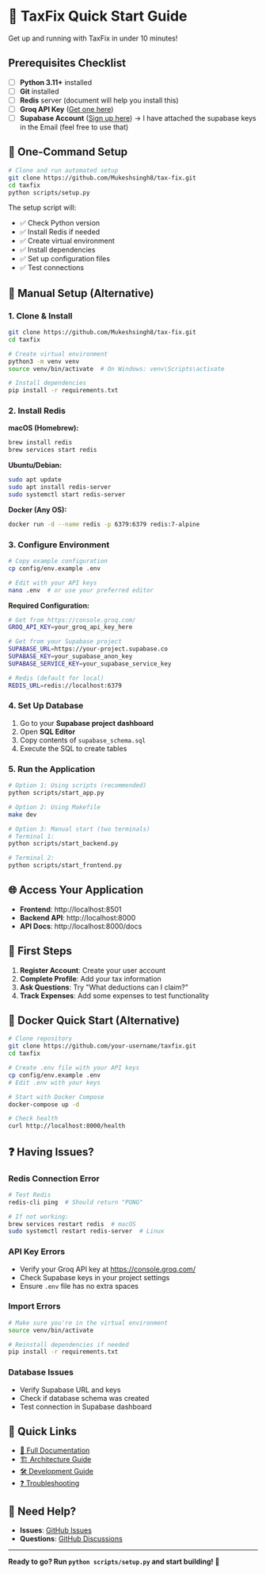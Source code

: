 # 🚀 TaxFix Quick Start Guide

Get up and running with TaxFix in under 10 minutes!

## Prerequisites Checklist

- [ ] **Python 3.11+** installed
- [ ] **Git** installed  
- [ ] **Redis** server (document will help you install this)
- [ ] **Groq API Key** ([Get one here](https://console.groq.com/))
- [ ] **Supabase Account** ([Sign up here](https://supabase.com/)) -> I have attached the supabase keys in the Email (feel free to use that)

## 🎯 One-Command Setup

```bash
# Clone and run automated setup
git clone https://github.com/Mukeshsingh8/tax-fix.git
cd taxfix
python scripts/setup.py
```

The setup script will:
- ✅ Check Python version
- ✅ Install Redis if needed
- ✅ Create virtual environment
- ✅ Install dependencies
- ✅ Set up configuration files
- ✅ Test connections

## 🔧 Manual Setup (Alternative)

### 1. Clone & Install

```bash
git clone https://github.com/Mukeshsingh8/tax-fix.git
cd taxfix

# Create virtual environment
python3 -m venv venv
source venv/bin/activate  # On Windows: venv\Scripts\activate

# Install dependencies
pip install -r requirements.txt
```

### 2. Install Redis

**macOS (Homebrew):**
```bash
brew install redis
brew services start redis
```

**Ubuntu/Debian:**
```bash
sudo apt update
sudo apt install redis-server
sudo systemctl start redis-server
```

**Docker (Any OS):**
```bash
docker run -d --name redis -p 6379:6379 redis:7-alpine
```

### 3. Configure Environment

```bash
# Copy example configuration
cp config/env.example .env

# Edit with your API keys
nano .env  # or use your preferred editor
```

**Required Configuration:**
```bash
# Get from https://console.groq.com/
GROQ_API_KEY=your_groq_api_key_here

# Get from your Supabase project
SUPABASE_URL=https://your-project.supabase.co
SUPABASE_KEY=your_supabase_anon_key
SUPABASE_SERVICE_KEY=your_supabase_service_key

# Redis (default for local)
REDIS_URL=redis://localhost:6379
```

### 4. Set Up Database

1. Go to your **Supabase project dashboard**
2. Open **SQL Editor**
3. Copy contents of `supabase_schema.sql`
4. Execute the SQL to create tables

### 5. Run the Application

```bash
# Option 1: Using scripts (recommended)
python scripts/start_app.py

# Option 2: Using Makefile
make dev

# Option 3: Manual start (two terminals)
# Terminal 1:
python scripts/start_backend.py

# Terminal 2:
python scripts/start_frontend.py
```

## 🌐 Access Your Application

- **Frontend**: http://localhost:8501
- **Backend API**: http://localhost:8000
- **API Docs**: http://localhost:8000/docs

## 🎉 First Steps

1. **Register Account**: Create your user account
2. **Complete Profile**: Add your tax information
3. **Ask Questions**: Try "What deductions can I claim?"
4. **Track Expenses**: Add some expenses to test functionality

## 🐳 Docker Quick Start (Alternative)

```bash
# Clone repository
git clone https://github.com/your-username/taxfix.git
cd taxfix

# Create .env file with your API keys
cp config/env.example .env
# Edit .env with your keys

# Start with Docker Compose
docker-compose up -d

# Check health
curl http://localhost:8000/health
```

## ❓ Having Issues?

### Redis Connection Error
```bash
# Test Redis
redis-cli ping  # Should return "PONG"

# If not working:
brew services restart redis  # macOS
sudo systemctl restart redis-server  # Linux
```

### API Key Errors
- Verify your Groq API key at https://console.groq.com/
- Check Supabase keys in your project settings
- Ensure `.env` file has no extra spaces

### Import Errors
```bash
# Make sure you're in the virtual environment
source venv/bin/activate

# Reinstall dependencies if needed
pip install -r requirements.txt
```

### Database Issues
- Verify Supabase URL and keys
- Check if database schema was created
- Test connection in Supabase dashboard

## 🔗 Quick Links

- [📖 Full Documentation](README.md)
- [🏗️ Architecture Guide](docs/PROJECT_STRUCTURE.md)
- [🛠️ Development Guide](docs/FRONTEND_GUIDE.md)
- [❓ Troubleshooting](README.md#troubleshooting)

## 💬 Need Help?

- **Issues**: [GitHub Issues](https://github.com/your-username/taxfix/issues)
- **Questions**: [GitHub Discussions](https://github.com/your-username/taxfix/discussions)

---

**Ready to go? Run `python scripts/setup.py` and start building! 🚀**
